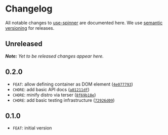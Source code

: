 # Changelog

All notable changes to [use-spinner](https://github.com/pinussilvestrus/use-spinner) are documented here. We use [semantic versioning](http://semver.org/) for releases.

## Unreleased

___Note:__ Yet to be released changes appear here._

## 0.2.0

* `FEAT`: allow defining container as DOM element ([`4e077793`](https://github.com/pinussilvestrus/use-spinner/commit/4e077793fb0c42801eaf23c37339f80b62c8c535))
* `CHORE`: add basic API docs ([`a01211df`](https://github.com/pinussilvestrus/use-spinner/commit/a01211dfeed556c3865dde1cb3ce5a064a1bdc05))
* `CHORE`: minify distro via terser ([`8f69b18e`](https://github.com/pinussilvestrus/use-spinner/commit/8f69b18edf8f40f02e88818966d2ed3120cdefd9))
* `CHORE`: add basic testing infrastructure ([`72926d09`](https://github.com/pinussilvestrus/use-spinner/commit/72926d09fe554e808686d28d63bdce2928c02dc5))

## 0.1.0

* `FEAT`: initial version